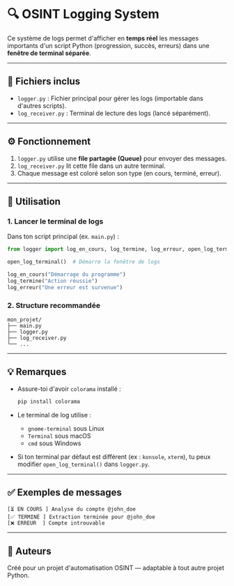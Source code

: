 # 🔍 OSINT Logging System

Ce système de logs permet d'afficher en **temps réel** les messages importants d'un script Python (progression, succès, erreurs) dans une **fenêtre de terminal séparée**.

---

## 📁 Fichiers inclus

- `logger.py` : Fichier principal pour gérer les logs (importable dans d'autres scripts).
- `log_receiver.py` : Terminal de lecture des logs (lancé séparément).

---

## ⚙️ Fonctionnement

1. `logger.py` utilise une **file partagée (Queue)** pour envoyer des messages.
2. `log_receiver.py` lit cette file dans un autre terminal.
3. Chaque message est coloré selon son type (en cours, terminé, erreur).

---

## 🚀 Utilisation

### 1. Lancer le terminal de logs

Dans ton script principal (ex. `main.py`) :

```python
from logger import log_en_cours, log_termine, log_erreur, open_log_terminal

open_log_terminal()  # Démarre la fenêtre de logs

log_en_cours("Démarrage du programme")
log_termine("Action réussie")
log_erreur("Une erreur est survenue")
```

### 2. Structure recommandée

```
mon_projet/
├── main.py
├── logger.py
├── log_receiver.py
└── ...
```

---

## 💡 Remarques

- Assure-toi d'avoir `colorama` installé :
  ```bash
  pip install colorama
  ```

- Le terminal de log utilise :
  - `gnome-terminal` sous Linux
  - `Terminal` sous macOS
  - `cmd` sous Windows

- Si ton terminal par défaut est différent (ex : `konsole`, `xterm`), tu peux modifier `open_log_terminal()` dans `logger.py`.

---

## ✅ Exemples de messages

```
[⏳ EN COURS ] Analyse du compte @john_doe
[✅ TERMINÉ ] Extraction terminée pour @john_doe
[❌ ERREUR  ] Compte introuvable
```

---

## 🧠 Auteurs

Créé pour un projet d'automatisation OSINT — adaptable à tout autre projet Python.
